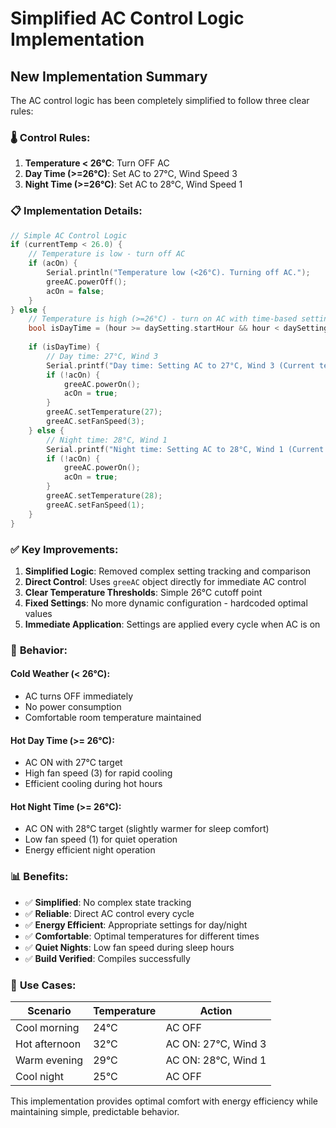 # Simplified AC Control Logic Implementation

## New Implementation Summary

The AC control logic has been completely simplified to follow three clear rules:

### 🌡️ **Control Rules:**
1. **Temperature < 26°C**: Turn OFF AC
2. **Day Time (>=26°C)**: Set AC to 27°C, Wind Speed 3
3. **Night Time (>=26°C)**: Set AC to 28°C, Wind Speed 1

### 📋 **Implementation Details:**

```cpp
// Simple AC Control Logic
if (currentTemp < 26.0) {
    // Temperature is low - turn off AC
    if (acOn) {
        Serial.println("Temperature low (<26°C). Turning off AC.");
        greeAC.powerOff();
        acOn = false;
    }
} else {
    // Temperature is high (>=26°C) - turn on AC with time-based settings
    bool isDayTime = (hour >= daySetting.startHour && hour < daySetting.endHour);
    
    if (isDayTime) {
        // Day time: 27°C, Wind 3
        Serial.printf("Day time: Setting AC to 27°C, Wind 3 (Current temp: %.1f°C)\n", currentTemp);
        if (!acOn) {
            greeAC.powerOn();
            acOn = true;
        }
        greeAC.setTemperature(27);
        greeAC.setFanSpeed(3);
    } else {
        // Night time: 28°C, Wind 1  
        Serial.printf("Night time: Setting AC to 28°C, Wind 1 (Current temp: %.1f°C)\n", currentTemp);
        if (!acOn) {
            greeAC.powerOn();
            acOn = true;
        }
        greeAC.setTemperature(28);
        greeAC.setFanSpeed(1);
    }
}
```

### ✅ **Key Improvements:**

1. **Simplified Logic**: Removed complex setting tracking and comparison
2. **Direct Control**: Uses `greeAC` object directly for immediate AC control
3. **Clear Temperature Thresholds**: Simple 26°C cutoff point
4. **Fixed Settings**: No more dynamic configuration - hardcoded optimal values
5. **Immediate Application**: Settings are applied every cycle when AC is on

### 🔄 **Behavior:**

#### **Cold Weather (< 26°C):**
- AC turns OFF immediately
- No power consumption
- Comfortable room temperature maintained

#### **Hot Day Time (>= 26°C):**
- AC ON with 27°C target
- High fan speed (3) for rapid cooling
- Efficient cooling during hot hours

#### **Hot Night Time (>= 26°C):**
- AC ON with 28°C target (slightly warmer for sleep comfort)
- Low fan speed (1) for quiet operation
- Energy efficient night operation

### 📊 **Benefits:**

- ✅ **Simplified**: No complex state tracking
- ✅ **Reliable**: Direct AC control every cycle
- ✅ **Energy Efficient**: Appropriate settings for day/night
- ✅ **Comfortable**: Optimal temperatures for different times
- ✅ **Quiet Nights**: Low fan speed during sleep hours
- ✅ **Build Verified**: Compiles successfully

### 🎯 **Use Cases:**

| Scenario | Temperature | Action |
|----------|-------------|---------|
| Cool morning | 24°C | AC OFF |
| Hot afternoon | 32°C | AC ON: 27°C, Wind 3 |
| Warm evening | 29°C | AC ON: 28°C, Wind 1 |
| Cool night | 25°C | AC OFF |

This implementation provides optimal comfort with energy efficiency while maintaining simple, predictable behavior.
